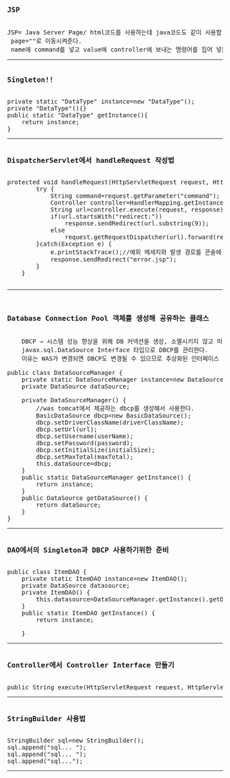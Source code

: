 <pre>
<h3>JSP</h3>
JSP= Java Server Page/ html코드를 사용하는데 java코드도 같이 사용할 수 있다
<jsp:forward page=""> page=""로 이동시켜준다.
<jsp:param value="" name=""> name에 command를 넣고 value에 controller에 보내는 명령어를 집어 넣는다. Parameter- 매개변수...지역변수..
</pre><hr>

<pre>
<h3>Singleton!!</h3>
private static "DataType" instance=new "DataType"();
private "DataType"(){}
public static "DataType" getInstance(){
	return instance;
}
</pre><hr>
<pre>
<h3>DispatcherServlet에서 handleRequest 작성법</h3>
protected void handleRequest(HttpServletRequest request, HttpServletResponse response) throws ServletException, IOException {
		try {
			String command=request.getParameter("command");
			Controller controller=HandlerMapping.getInstance().create(command);
			String url=controller.execute(request, response).trim();
			if(url.startsWith("redirect:"))
				response.sendRedirect(url.substring(9));
			else
				request.getRequestDispatcher(url).forward(request, response);
		}catch(Exception e) {
			e.printStackTrace();//예외 메세지와 발생 경로를 콘솔에 모두 출력 할 수 있게 해준다.
			response.sendRedirect("error.jsp");
		}
	}
	</pre><hr>
<pre>
	<h3>Database Connection Pool 객체를 생성해 공유하는 클래스</h3>
  	DBCP → 시스템 성능 향상을 위해 DB 커넥션을 생성, 소멸시키지 않고 미리 생성한 커넥션을 빌려주고 반납
  	javax.sql.DataSource Interface 타입으로 DBCP를 관리한다. 
  	이유는 WAS가 변경되면 DBCP도 변경될 수 있으므로 추상화된 인터페이스 타입으로 관리하는 것이 유지보수에 유리하다
 
public class DataSourceManager {
	private static DataSourceManager instance=new DataSourceManager();
	private DataSource dataSource;
	
	private DataSourceManager() {
		//was tomcat에서 제공하는 dbcp를 생성해서 사용한다.
		BasicDataSource dbcp=new BasicDataSource();
		dbcp.setDriverClassName(driverClassName);
		dbcp.setUrl(url);
		dbcp.setUsername(userName);
		dbcp.setPassword(password);
		dbcp.setInitialSize(initialSize);
		dbcp.setMaxTotal(maxTotal);
		this.dataSource=dbcp;
	}
	public static DataSourceManager getInstance() {
		return instance;
	}
	public DataSource getDataSource() {
		return dataSource;
	}
}
</pre><hr>
<pre>
<h3>DAO에서의 Singleton과 DBCP 사용하기위한 준비</h3>
public class ItemDAO {
	private static ItemDAO instance=new ItemDAO();
	private DataSource datasource;
	private ItemDAO() {
		this.datasource=DataSourceManager.getInstance().getDataSource();
	}
	public static ItemDAO getInstance() {
		return instance;<br>
	}
</pre><hr>
<pre>
<h3>Controller에서 Controller Interface 만들기</h3>
public String execute(HttpServletRequest request, HttpServletResponse response) throws Exception;
</pre><hr>
<pre>
<h3>StringBuilder 사용법</h3>
StringBuilder sql=new StringBuilder();
sql.append("sql... ");
sql.append("sql... ");
sql.append("sql...");
</pre><hr>
